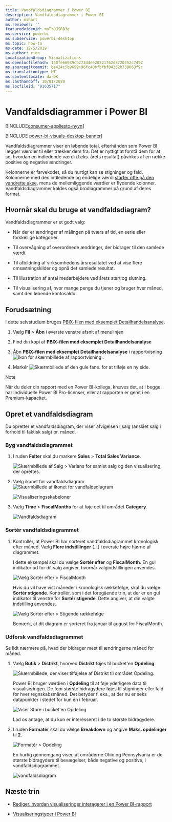 ```yaml
---
title: Vandfaldsdiagrammer i Power BI
description: Vandfaldsdiagrammer i Power BI
author: mihart
ms.reviewer: ''
featuredvideoid: maTzOJSRB3g
ms.service: powerbi
ms.subservice: powerbi-desktop
ms.topic: how-to
ms.date: 12/5/2019
ms.author: rien
LocalizationGroup: Visualizations
ms.openlocfilehash: 148fe66039cb273d4ee20521762d5720252c7492
ms.sourcegitcommit: be424c5b9659c96fc40bfbfbf04332b739063f9c
ms.translationtype: HT
ms.contentlocale: da-DK
ms.lasthandoff: 10/01/2020
ms.locfileid: "91635717"
---
```

# <a name="waterfall-charts-in-power-bi"></a>Vandfaldsdiagrammer i Power BI

[!INCLUDE[consumer-appliesto-nyyn](../includes/consumer-appliesto-nyyn.md)]

[!INCLUDE [power-bi-visuals-desktop-banner](../includes/power-bi-visuals-desktop-banner.md)]

Vandfaldsdiagrammer viser en løbende total, efterhånden som Power BI lægger værdier til eller trækker dem fra. Det er nyttigt at forstå dem for at se, hvordan en indledende værdi (f.eks. årets resultat) påvirkes af en række positive og negative ændringer.

Kolonnerne er farvekodet, så du hurtigt kan se stigninger og fald. Kolonnerne med den indledende og endelige værdi [starter ofte på den vandrette akse](https://support.office.com/article/Create-a-waterfall-chart-in-Office-2016-for-Windows-8de1ece4-ff21-4d37-acd7-546f5527f185#BKMK_Float "start på den vandrette akse"), mens de mellemliggende værdier er flydende kolonner. Vandfaldsdiagrammer kaldes også brodiagrammer på grund af deres format.

## <a name="when-to-use-a-waterfall-chart"></a>Hvornår skal du bruge et vandfaldsdiagram?

Vandfaldsdiagrammer er et godt valg:

* Når der er ændringer af målingen på tværs af tid, en serie eller forskellige kategorier.

* Til overvågning af overordnede ændringer, der bidrager til den samlede værdi.

* Til afbildning af virksomhedens årsresultatet ved at vise flere omsætningskilder og opnå det samlede resultat.

* Til illustration af antal medarbejdere ved årets start og slutning.

* Til visualisering af, hvor mange penge du tjener og bruger hver måned, samt den løbende kontosaldo.

## <a name="prerequisite"></a>Forudsætning

I dette selvstudium bruges [PBIX-filen med eksemplet Detailhandelsanalyse](https://download.microsoft.com/download/9/6/D/96DDC2FF-2568-491D-AAFA-AFDD6F763AE3/Retail%20Analysis%20Sample%20PBIX.pbix).

1. Vælg **Fil** > **Åbn** i øverste venstre afsnit af menulinjen
   
2. Find din kopi af **PBIX-filen med eksemplet Detailhandelsanalyse**

1. Åbn **PBIX-filen med eksemplet Detailhandelsanalyse** i rapportvisning ![ikon for skærmbillede af rapportvisning.](media/power-bi-visualization-kpi/power-bi-report-view.png).

1. Markér ![Skærmbillede af den gule fane.](media/power-bi-visualization-kpi/power-bi-yellow-tab.png) for at tilføje en ny side.

> [!NOTE]
> Når du deler din rapport med en Power BI-kollega, kræves det, at I begge har individuelle Power BI Pro-licenser, eller at rapporten er gemt i en Premium-kapacitet.    

## <a name="create-a-waterfall-chart"></a>Opret et vandfaldsdiagram

Du opretter et vandfaldsdiagram, der viser afvigelsen i salg (anslået salg i forhold til faktisk salg) pr. måned.

### <a name="build-the-waterfall-chart"></a>Byg vandfaldsdiagrammet

1. I ruden **Felter** skal du markere **Sales** > **Total Sales Variance**.

   ![Skærmbillede af Salg > Varians for samlet salg og den visualisering, der oprettes.](media/power-bi-visualization-waterfall-charts/power-bi-bar.png)

1. Vælg ikonet for vandfaldsdiagram ![Skærmbillede af ikonet for vandfaldsdiagram](media/power-bi-visualization-waterfall-charts/power-bi-waterfall-icon.png)

    ![Visualiseringsskabeloner](media/power-bi-visualization-waterfall-charts/convert-waterfall.png)

1. Vælg **Time** > **FiscalMonths** for at føje det til området **Category**.

    ![Vandfaldsdiagram](media/power-bi-visualization-waterfall-charts/power-bi-waterfall-month.png)

### <a name="sort-the-waterfall-chart"></a>Sortér vandfaldsdiagrammet

1. Kontrollér, at Power BI har sorteret vandfaldsdiagrammet kronologisk efter måned. Vælg **Flere indstillinger** (...) i øverste højre hjørne af diagrammet.

    I dette eksempel skal du vælge **Sortér efter** og **FiscalMonth**. En gul indikator ud for dit valg angiver, hvornår valgindstillingen anvendes.

    ![Vælg Sortér efter > FiscalMonth](media/power-bi-visualization-waterfall-charts/power-bi-sort-by-fiscalmonth.png)
    
    Hvis du vil have vist måneder i kronologisk rækkefølge, skal du vælge **Sortér stigende**. Kontrollér, som i det foregående trin, at der er en gul indikator til venstre for **Sortér stigende**. Dette angiver, at din valgte indstilling anvendes.

    ![Vælg Sortér efter > Stigende rækkefølge](media/power-bi-visualization-waterfall-charts/power-bi-waterfall-ascending.png)

    

    Bemærk, at dit diagram er sorteret fra januar til august for FiscalMonth.  

### <a name="explore-the-waterfall-chart"></a>Udforsk vandfaldsdiagrammet

Se lidt nærmere på, hvad der bidrager mest til ændringerne måned for måned.

1.  Vælg **Butik** > **Distrikt**, hvorved **Distrikt** føjes til bucket'en **Opdeling**.

    ![Skærmbillede, der viser tilføjelse af Distrikt til området Opdeling.](media/power-bi-visualization-waterfall-charts/power-bi-waterfall-breakdown.png)

    Power BI bruger værdien i **Opdeling** til at føje yderligere data til visualiseringen. De fem største bidragydere føjes til stigninger eller fald for hver regnskabsmåned. Det betyder f. eks., at der nu er seks datapunkter i stedet for kun én i februar.  

    ![Viser Store i bucket'en Opdeling](media/power-bi-visualization-waterfall-charts/power-bi-waterfall-breakdown-default.png)

    Lad os antage, at du kun er interesseret i de to største bidragydere.

1. I ruden **Formatér** skal du vælge **Breakdown** og angive **Maks. opdelinger** til **2**.

    ![Formatér > Opdeling](media/power-bi-visualization-waterfall-charts/power-bi-waterfall-breakdown-two.png)

    En hurtig gennemgang viser, at områderne Ohio og Pennsylvania er de største bidragydere til bevægelser, både negative og positive, i vandfaldsdiagrammet.

    ![vandfaldsdiagram](media/power-bi-visualization-waterfall-charts/power-bi-axis-waterfall.png)

## <a name="next-steps"></a>Næste trin

* [Rediger, hvordan visualiseringer interagerer i en Power BI-rapport](../create-reports/service-reports-visual-interactions.md)

* [Visualiseringstyper i Power BI](power-bi-visualization-types-for-reports-and-q-and-a.md)


